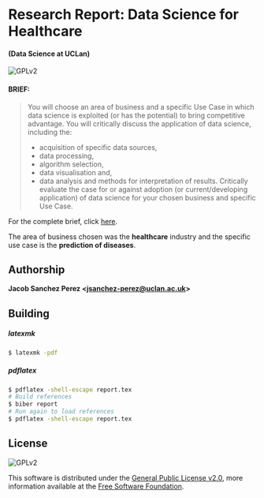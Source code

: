 # Research Report: Data Science for Healthcare
#### (Data Science at UCLan)
![GPLv2][license-badge]

#### BRIEF:

> You will choose an area of business and a specific Use Case in which data science is exploited (or has the potential) to bring competitive advantage.
> You will critically discuss the application of data science, including the:
>
> - acquisition of specific data sources,
> - data processing,
> - algorithm selection,
> - data visualisation and,
> - data analysis and methods for interpretation of results.
> Critically evaluate the case for or against adoption (or current/developing application) of data science for your chosen business and specific Use Case.

For the complete brief, click [here][brief].

The area of business chosen was the **healthcare** industry and the specific use case is the **prediction of diseases**.



## Authorship

**Jacob Sanchez Perez \<jsanchez-perez@uclan.ac.uk>**



## Building

##### latexmk

```bash
$ latexmk -pdf
```



##### pdflatex

```bash
$ pdflatex -shell-escape report.tex
# Build references
$ biber report
# Run again to load references
$ pdflatex -shell-escape report.tex
```



## License

![GPLv2][license-badge]

This software is distributed under the [General Public License v2.0][license], more information available at the [Free Software Foundation][gnu].

[uclan]: https://uclan.ac.uk

[brief]: Assignment_1_Brief.docx "Assignment 1 Brief"

[license]: LICENSE "General Public License"
[gnu]: https://www.gnu.org/licenses/old-licenses/gpl-2.0.html "Free Software Foundation"

[license-badge]: https://img.shields.io/github/license/jacobszpz/DataScienceForHealthcare
